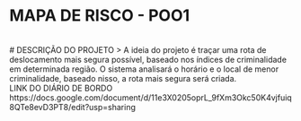 # MAPA DE RISCO - POO1
<br>
# DESCRIÇÃO DO PROJETO
> A ideia do projeto é traçar uma rota de deslocamento mais segura possível, baseado nos índices de criminalidade em determinada região. O sistema analisará o horário e o local de menor criminalidade, baseado nisso, a rota mais segura será criada.
<br>
LINK DO DIÁRIO DE BORDO
<br>
https://docs.google.com/document/d/11e3X0205oprL_9fXm3Okc50K4vjfuiq8QTe8evD3PT8/edit?usp=sharing
